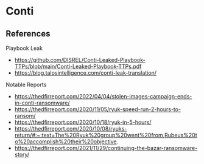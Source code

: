 # Conti

## References
Playbook Leak
- https://github.com/DISREL/Conti-Leaked-Playbook-TTPs/blob/main/Conti-Leaked-Playbook-TTPs.pdf
- https://blog.talosintelligence.com/conti-leak-translation/

Notable Reports 
- https://thedfirreport.com/2022/04/04/stolen-images-campaign-ends-in-conti-ransomware/  
- https://thedfirreport.com/2020/11/05/ryuk-speed-run-2-hours-to-ransom/  
- https://thedfirreport.com/2020/10/18/ryuk-in-5-hours/  
- https://thedfirreport.com/2020/10/08/ryuks-return/#:~:text=The%20Ryuk%20group%20went%20from,Rubeus%20to%20accomplish%20their%20objective.  
- https://thedfirreport.com/2021/11/29/continuing-the-bazar-ransomware-story/